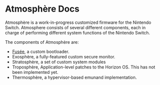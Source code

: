 # Atmosphère Docs

Atmosphère is a work-in-progress customized firmware for the Nintendo Switch. Atmosphere consists of several different components, each in charge of performing different system functions of the Nintendo Switch.

The components of Atmosphère are:
+ [Fusée](./docs/components/fusee.md), a custom bootloader.
+ Exosphère, a fully-featured custom secure monitor.
+ Stratosphère, a set of custom system modules
+ Troposphère, Application-level patches to the Horizon OS. This has not been implemented yet.
+ Thermosphère, a hypervisor-based emunand implementation.
